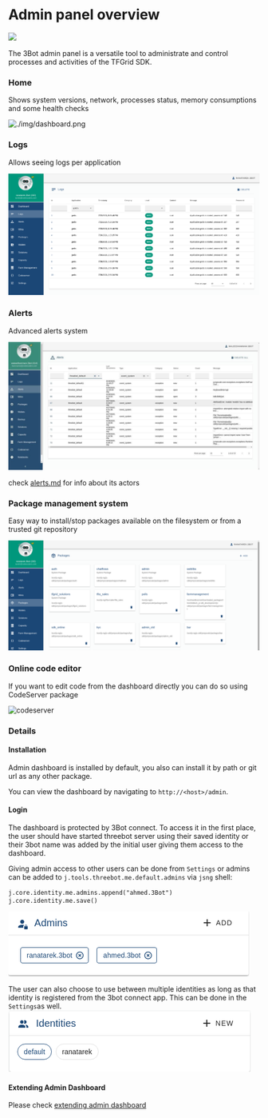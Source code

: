# Admin panel overview

![](./img/admin_start.png)

The 3Bot admin panel is a versatile tool to administrate and control processes and activities of the TFGrid SDK.

### Home

Shows system versions, network, processes status, memory consumptions and some health checks

![./img/dashboard.png](./img/dashboard.png)

### Logs
Allows seeing logs per application

![logs](./img/logs.png)


### Alerts
Advanced alerts system

![alerts](./img/alerts.jpg)

check [alerts.md](admin_alerts.md) for info about its actors
### Package management system
Easy way to install/stop packages available on the filesystem or from a trusted git repository

![packagemanager](./img/packagemanager.png)


### Online code editor

If you want to edit code from the dashboard directly you can do so using CodeServer package

![codeserver](./img/codeserverterminal.png)

### Details

#### Installation

Admin dashboard is installed by default, you also can install it by path or git url as any other package.

You can view the dashboard by navigating to `http://<host>/admin`.

#### Login

The dashboard is protected by 3Bot connect. To access it in the first place, the user should have started threebot server using their saved identity  or their 3bot name was added by the initial user giving them access to the dashboard.

Giving admin access to other users can be done from `Settings` or admins can be added to `j.tools.threebot.me.default.admins` via `jsng` shell:

```python3
j.core.identity.me.admins.append("ahmed.3Bot")
j.core.identity.me.save()
```
![admin_list](./img/admin_list.png)


The user can also choose to use between multiple identities as long as that identity is registered from the 3bot connect app. This can be done in the `Settings`as well.
![identity_list](./img/identity_list.png)


#### Extending Admin Dashboard

Please check [extending admin dashboard](admin_extending.md)



